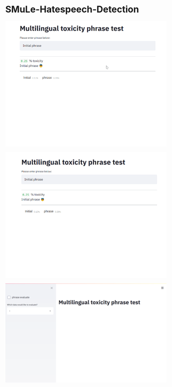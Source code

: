 # SMuLe-Hatespeech-Detection

![demo](video_demos/annotated_demo_bg.gif)

![demo](video_demos/annotated_demo_en.gif)

![demo](video_demos/scrape_annotated_demo_bg.gif)